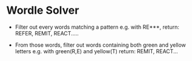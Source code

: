 # Wordle Solver 

- Filter out every words matching a pattern
e.g. with RE***, return: REFER, REMIT, REACT.....

- From those words, filter out words containing both green and yellow letters
e.g. with green(R,E) and yellow(T) return: REMIT, REACT...
